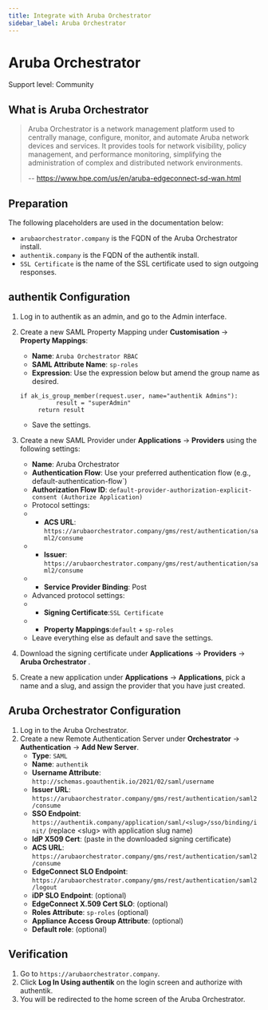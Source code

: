```yaml
---
title: Integrate with Aruba Orchestrator
sidebar_label: Aruba Orchestrator
---
```


# Aruba Orchestrator

<span class="badge badge--secondary">Support level: Community</span>

## What is Aruba Orchestrator

> Aruba Orchestrator is a network management platform used to centrally manage, configure, monitor, and automate Aruba network devices and services. It provides tools for network visibility, policy management, and performance monitoring, simplifying the administration of complex and distributed network environments.
>
> -- https://www.hpe.com/us/en/aruba-edgeconnect-sd-wan.html

## Preparation

The following placeholders are used in the documentation below:

- `arubaorchestrator.company` is the FQDN of the Aruba Orchestrator install.
- `authentik.company` is the FQDN of the authentik install.
- `SSL Certificate` is the name of the SSL certificate used to sign outgoing responses.

## authentik Configuration

1. Log in to authentik as an admin, and go to the Admin interface.
2. Create a new SAML Property Mapping under **Customisation** -> **Property Mappings**:

   - **Name**: `Aruba Orchestrator RBAC`
   - **SAML Attribute Name**: `sp-roles`
   - **Expression**: Use the expression below but amend the group name as desired.

   ```
   if ak_is_group_member(request.user, name="authentik Admins"):
             result = "superAdmin"
        return result
   ```

   - Save the settings.

3. Create a new SAML Provider under **Applications** -> **Providers** using the following settings:
   - **Name**: Aruba Orchestrator
   - **Authentication Flow**: Use your preferred authentication flow (e.g., default-authentication-flow`)
   - **Authorization Flow ID**: `default-provider-authorization-explicit-consent (Authorize Application)`
   - Protocol settings:
   - - **ACS URL**: `https://arubaorchestrator.company/gms/rest/authentication/saml2/consume`
   - - **Issuer**: `https://arubaorchestrator.company/gms/rest/authentication/saml2/consume`
   - - **Service Provider Binding**: Post
   - Advanced protocol settings:
   - - **Signing Certificate**:`SSL Certificate`
   - - **Property Mappings**:`default` + `sp-roles`
   - Leave everything else as default and save the settings.
4. Download the signing certificate under **Applications** -> **Providers** -> **Aruba Orchestrator** .
5. Create a new application under **Applications** -> **Applications**, pick a name and a slug, and assign the provider that you have just created.

## Aruba Orchestrator Configuration

1. Log in to the Aruba Orchestrator.
2. Create a new Remote Authentication Server under **Orchestrator** -> **Authentication** -> **Add New Server**.
   - **Type**: `SAML`
   - **Name**: `authentik`
   - **Username Attribute**: `http://schemas.goauthentik.io/2021/02/saml/username`
   - **Issuer URL**: `https://arubaorchestrator.company/gms/rest/authentication/saml2/consume`
   - **SSO Endpoint**: `https://authentik.company/application/saml/<slug>/sso/binding/init/` (replace \<slug\> with application slug name)
   - **IdP X509 Cert**: (paste in the downloaded signing certificate)
   - **ACS URL**: `https://arubaorchestrator.company/gms/rest/authentication/saml2/consume`
   - **EdgeConnect SLO Endpoint**: `https://arubaorchestrator.company/gms/rest/authentication/saml2/logout`
   - **iDP SLO Endpoint**: (optional)
   - **EdgeConnect X.509 Cert SLO**: (optional)
   - **Roles Attribute**: `sp-roles` (optional)
   - **Appliance Access Group Attribute**: (optional)
   - **Default role**: (optional)

## Verification

1. Go to `https://arubaorchestrator.company`.
2. Click **Log In Using authentik** on the login screen and authorize with authentik.
3. You will be redirected to the home screen of the Aruba Orchestrator.
